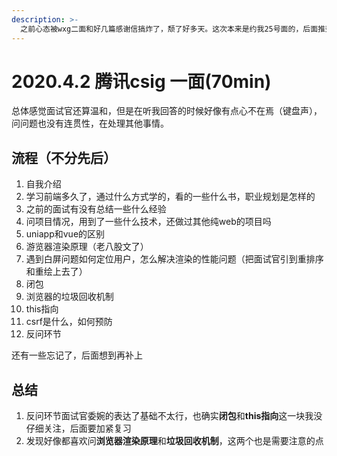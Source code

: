 ```yaml
---
description: >-
  之前心态被wxg二面和好几篇感谢信搞炸了，颓了好多天。这次本来是约我25号面的，后面推到了30号，然后因为身体原因，取消了，第二天客服小姐姐打电话给我说又被捞了，问我时间，我就约到了4.2号傍晚
---
```


# 2020.4.2 腾讯csig 一面\(70min\)

总体感觉面试官还算温和，但是在听我回答的时候好像有点心不在焉（键盘声），问问题也没有连贯性，在处理其他事情。

## 流程（不分先后）

1. 自我介绍
2. 学习前端多久了，通过什么方式学的，看的一些什么书，职业规划是怎样的
3. 之前的面试有没有总结一些什么经验
4. 问项目情况，用到了一些什么技术，还做过其他纯web的项目吗
5. uniapp和vue的区别
6. 游览器渲染原理（老八股文了）
7. 遇到白屏问题如何定位用户，怎么解决渲染的性能问题（把面试官引到重排序和重绘上去了）
8. 闭包
9. 浏览器的垃圾回收机制
10. this指向
11. csrf是什么，如何预防
12. 反问环节

还有一些忘记了，后面想到再补上

## 总结

1. 反问环节面试官委婉的表达了基础不太行，也确实**闭包**和**this指向**这一块我没仔细关注，后面要加紧复习
2. 发现好像都喜欢问**浏览器渲染原理**和**垃圾回收机制**，这两个也是需要注意的点

